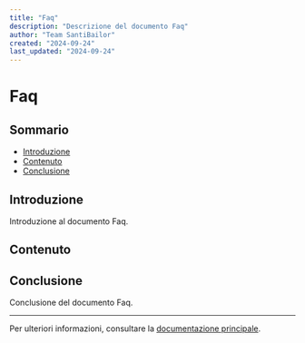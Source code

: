 ```yaml
---
title: "Faq"
description: "Descrizione del documento Faq"
author: "Team SantiBailor"
created: "2024-09-24"
last_updated: "2024-09-24"
---
```


# Faq

## Sommario
- [Introduzione](#introduzione)
- [Contenuto](#contenuto)
- [Conclusione](#conclusione)

## Introduzione
Introduzione al documento Faq.

## Contenuto


## Conclusione
Conclusione del documento Faq.

---
Per ulteriori informazioni, consultare la [documentazione principale](../README.md).
